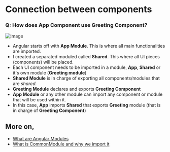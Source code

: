 # Connection between components

### Q: How does App Component use Greeting Component?

![image](https://user-images.githubusercontent.com/23176181/177015355-8cacf079-5ba0-4ee0-912e-197959b473d6.png)

* Angular starts off with **App Module**. This is where all main functionalities are imported.
* I created a separated moduled called **Shared**. This where all UI pieces (components) will be placed.
* Each UI component needs to be imported in a module, **App**, **Shared** or it's own module (**Greeting module**)
* **Shared Module** is in charge of exporting all components/modules that are *shared.*
* **Greeting Module** declares and exports **Greeting Component**
* **App Module** or any other module can import any component or module that will be used within it. 
* In this case, **App** imports **Shared** that exports **Greeting** module (that is in charge of **Greeting Component**)


## More on,

* [What are Angular Modules](https://angular.io/guide/ngmodule-faq)
* [What is CommonModule and why we import it](https://www.geeksforgeeks.org/what-is-commonmodule-in-angular-10/)
